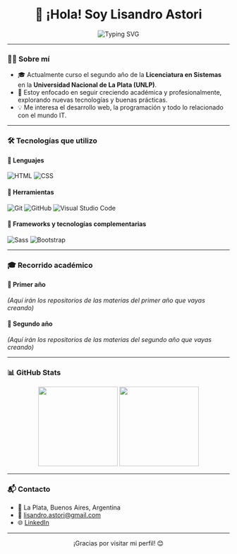 <h1 align="center">👋 ¡Hola! Soy Lisandro Astori</h1>

<p align="center">
  <img src="https://readme-typing-svg.herokuapp.com?font=Fira+Code&size=22&pause=1000&color=FFD700&center=true&vCenter=true&width=500&lines=Estudiante+de+Sistemas;Desarrollador+Web+en+proceso;Apasionado+por+el+código+💻;Aprendiendo+nuevas+tecnologías+🚀&background=00000000&cursorColor=00FFFF" alt="Typing SVG" />
</p>

---

### 🧑‍💻 Sobre mí

- 🎓 Actualmente curso el segundo año de la **Licenciatura en Sistemas** en la **Universidad Nacional de La Plata (UNLP)**.
- 🚀 Estoy enfocado en seguir creciendo académica y profesionalmente, explorando nuevas tecnologías y buenas prácticas.
- 💡 Me interesa el desarrollo web, la programación y todo lo relacionado con el mundo IT.

---

### 🛠️ Tecnologías que utilizo

#### 📜 Lenguajes
![HTML](https://img.shields.io/badge/HTML5-E34F26?style=flat-square&logo=html5&logoColor=white)
![CSS](https://img.shields.io/badge/CSS3-1572B6?style=flat-square&logo=css3&logoColor=white)

#### 🧩 Herramientas
![Git](https://img.shields.io/badge/Git-F05032?style=flat-square&logo=git&logoColor=white)
![GitHub](https://img.shields.io/badge/GitHub-181717?style=flat-square&logo=github&logoColor=white)
![Visual Studio Code](https://img.shields.io/badge/VS%20Code-007ACC?style=flat-square&logo=visual-studio-code&logoColor=white)

#### 🎨 Frameworks y tecnologías complementarias
![Sass](https://img.shields.io/badge/Sass-CC6699?style=flat-square&logo=sass&logoColor=white)
![Bootstrap](https://img.shields.io/badge/Bootstrap-563d7c?style=flat-square&logo=bootstrap&logoColor=white)

---

### 🎓 Recorrido académico

#### 📘 Primer año
_(Aquí irán los repositorios de las materias del primer año que vayas creando)_

#### 📗 Segundo año
_(Aquí irán los repositorios de las materias del segundo año que vayas creando)_

---

### 📊 GitHub Stats

<p align="center">
  <img height="180em" src="https://github-readme-stats.vercel.app/api?username=LisandroAstori&show_icons=true&theme=transparent&hide_border=true&hide_title=true"/>
  <img height="180em" src="https://github-readme-stats.vercel.app/api/top-langs/?username=LisandroAstori&layout=compact&langs_count=6&hide_border=true&theme=transparent"/>
</p>

---

### 📬 Contacto

- 📍 La Plata, Buenos Aires, Argentina  
- 📧 lisandro.astori@gmail.com  
- 🌐 [LinkedIn](https://www.linkedin.com/in/lisandro-astori)

---

<p align="center">
  ¡Gracias por visitar mi perfil! 😊
</p>

